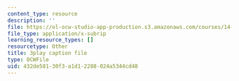 ```yaml
---
content_type: resource
description: ''
file: https://ol-ocw-studio-app-production.s3.amazonaws.com/courses/14-01-principles-of-microeconomics-fall-2018/432de58130f3a1d12288024a5344cd48_tCKk22kaZi4.srt
file_type: application/x-subrip
learning_resource_types: []
resourcetype: Other
title: 3play caption file
type: OCWFile
uid: 432de581-30f3-a1d1-2288-024a5344cd48
---
```


